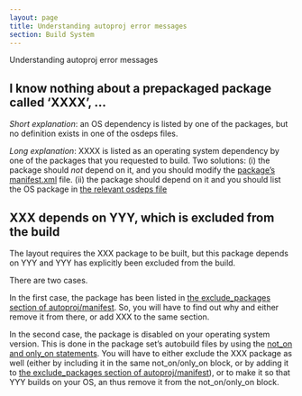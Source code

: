 ```yaml
---
layout: page
title: Understanding autoproj error messages
section: Build System
---
```


<div class="content2">
<div class="content2-pagetitle">Understanding autoproj error messages</div>
<div class="content2-container line-box">
<div class="content2-container-1col">



<h2 id="i-know-nothing-about-a-prepackaged-package-called-xxxx-">I know nothing about a prepackaged package called &lsquo;XXXX&rsquo;, &hellip;</h2>
<p><em>Short explanation</em>: an OS dependency is listed by one of the packages, but no
definition exists in one of the osdeps files.</p>

<p><em>Long explanation</em>: XXXX is listed as an operating system dependency by one of
the packages that you requested to build. Two solutions: (i) the package should
<em>not</em> depend on it, and you should modify the <a href="advanced/manifest-xml.html">package&rsquo;s
manifest.xml</a> file. (ii)
the package should depend on it and you should list the OS package in <a href="advanced/osdeps.html">the
relevant osdeps file</a></p>

<h2 id="exclusions">XXX depends on YYY, which is excluded from the build</h2>

<p>The layout requires the XXX package to be built, but this package depends on YYY
and YYY has explicitly been excluded from the build.</p>

<p>There are two cases.</p>

<p>In the first case, the package has been listed in <a href="customization.html#exclude_packages">the exclude_packages section
of autoproj/manifest</a>. So, you will have to
find out why and either remove it from there, or add XXX to the same section.</p>

<p>In the second case, the package is disabled on your operating system version.
This is done in the package set&rsquo;s autobuild files by using the <a href="advanced/autobuild.html#not_on_and_only_on">not_on and
only_on statements</a>. You will
have to either exclude the XXX package as well (either by including it in the
same not_on/only_on block, or by adding it to <a href="customization.html#exclude_packages">the exclude_packages section
of autoproj/manifest</a>), or to make it so
that YYY builds on your OS, an thus remove it from the not_on/only_on block.</p>



</div>
</div>
</div>
